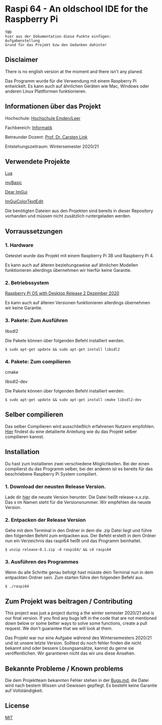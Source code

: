 # Raspi 64 - An oldschool IDE for the Raspberry Pi

```
TBD 
hier aus der Dokumentation diese Punkte einfügen:
Aufgabenstellung 
Grund für das Projekt bzw den Gedanken dahinter
```

## Disclaimer

There is no english version at the moment and there isn't any planed. 

Das Programm wurde für die Verwendung mit einem Raspberry Pi entwickelt. Es kann auch auf ähnlichen Geräten wie Mac, Windows oder anderen Linux Plattformen funktionieren.

## Informationen über das Projekt

Hochschule: [Hochschule Emden/Leer](https://www.hs-emden-leer.de/)

Fachbereich: [Informatik](https://www.hs-emden-leer.de/studierende/fachbereiche/technik/studiengaenge/informatik)

Betreunder Dozent: [Prof. Dr. Carsten Link](http://www.technik-emden.de/~clink/)

Entstehungszeitraum: Wintersemester 2020/21

## Verwendete Projekte 

[Lua](https://www.lua.org/home.html)

[myBasic](https://github.com/paladin-t/my_basic)

[Dear ImGui](https://github.com/ocornut/imgui)

[ImGuiColorTextEdit](https://github.com/BalazsJako/ImGuiColorTextEdit)

Die benötigten Dateien aus den Projekten sind bereits in dieser Repository vorhanden und müssen nicht zusätzlich runtergeladen werden.


## Vorraussetzungen

### 1. Hardware
Getestet wurde das Projekt mit einem Raspberry Pi 3B und Raspberry Pi 4. 

Es kann auch auf älteren beziehungsweise auf ähnlichen Modellen funktionieren allerdings übernehmen wir hierfür keine Garantie.

### 2. Betriebssystem
[Raspberry Pi OS with Desktop Release 2 Dezember 2020](https://downloads.raspberrypi.org/raspios_armhf/images/raspios_armhf-2020-12-04/2020-12-02-raspios-buster-armhf.zip)

Es kann auch auf älteren Versionen funktionieren allerdings übernehmen wir keine Garantie.

### 3. Pakete: Zum Ausführen

libsdl2

Die Pakete können über folgenden Befehl installiert werden.

```
$ sudo apt-get update && sudo apt-get install libsdl2
```

### 4. Pakete: Zum compilieren


cmake 

libsdl2-dev

Die Pakete können über folgenden Befehl installiert werden.

```
$ sudo apt-get update && sudo apt-get install cmake libsdl2-dev
```




## Selber compilieren

Das selber Compilieren wird ausschließlich erfahrenen Nutzern empfohlen. [Hier](https://github.com/Raspi64/raspi64/blob/main/Install.md) findest du eine detailierte Anleitung wie du das Projekt selber compilieren kannst.

## Installation

Du hast zum Installieren zwei verschiedene Möglichkeiten. Bei der einen compilierst du das Programm selber, bei der anderen ist es bereits für das beschriebene Raspberry Pi System compiliert.

### 1. Download der neusten Release Version.

Lade dir [hier](https://github.com/Raspi64/raspi64/releases) die neuste Version herunter. Die Datei heißt release-x.x.zip. Das x im Namen steht für die Versionsnummer. Wir empfehlen die neuste Version.

### 2. Entpacken der Release Version

Gehe mit dem Terminal in den Ordner in dem die .zip Datei liegt und führe den folgenden Befehl zum entpacken aus. Der Befehl erstellt in dem Ordner nun ein Verzeichnis das raspi64 heißt und das Programm beinhaltet. 

```
$ unzip release-0.1.zip -d raspi64/ && cd raspi64
```

### 3. Ausführen des Programmes

Wenn du alle Schritte genau befolgt hast müsste dein Terminal nun in dem entpackten Ordner sein. Zum starten führe den folgenden Befehl aus.

```
$ ./raspi64
```

## Zum Projekt was beitragen / Contributing

This project was just a project during a the winter semester 2020/21 and is our final version. If you find any bugs left in the code that are not mentioned down below or some better ways to solve some functions, create a pull request. We don't guarantee that we will look at them.

Das Projekt war nur eine Aufgabe während des Wintersemesters 2020/21 und ist unsere letzte Version. Solltest du noch fehler finden die nicht bekannt sind oder bessere Lösungsansätze, kannst du gerne sie veröffentlichen. Wir garantieren nicht das wir uns diese Ansehen.



## Bekannte Probleme / Known problems

Die dem Projektteam bekannten Fehler stehen in der [Bugs.md](https://github.com/Raspi64/raspi64/blob/main/Bugs.md), die Datei wird nach bestem Wissen und Gewissen gepflegt. Es besteht keine Garantie auf Vollständigkeit.

## License

[MIT](https://choosealicense.com/licenses/mit/)
